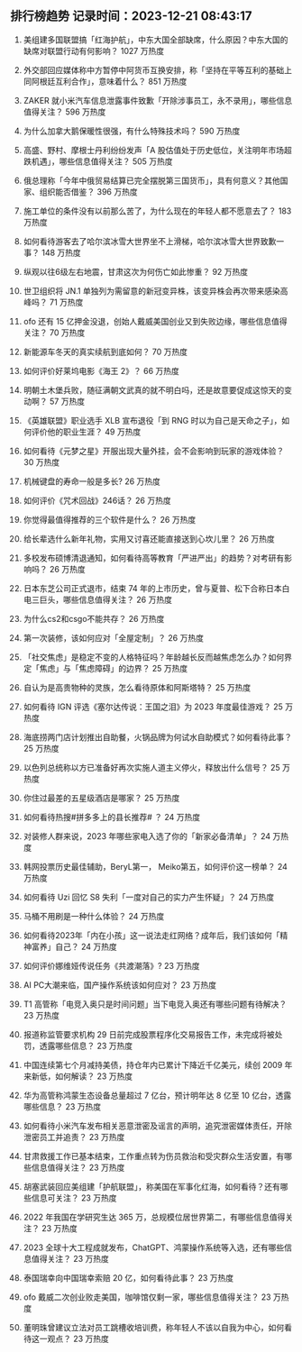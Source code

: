 
## 排行榜趋势 记录时间：2023-12-21 08:43:17
  
  1. 美组建多国联盟搞「红海护航」，中东大国全部缺席，什么原因？中东大国的缺席对联盟行动有何影响？ 1027 万热度
    
  2. 外交部回应媒体称中方暂停中阿货币互换安排，称「坚持在平等互利的基础上同阿根廷互利合作」，意味着什么？ 851 万热度
    
  3. ZAKER 就小米汽车信息泄露事件致歉「开除涉事员工，永不录用」，哪些信息值得关注？ 596 万热度
    
  4. 为什么加拿大鹅保暖性很强，有什么特殊技术吗？ 590 万热度
    
  5. 高盛、野村、摩根士丹利纷纷发声「A 股估值处于历史低位，关注明年市场超跌机遇」，哪些信息值得关注？ 505 万热度
    
  6. 俄总理称「今年中俄贸易结算已完全摆脱第三国货币」，具有何意义？其他国家、组织能否借鉴？ 396 万热度
    
  7. 施工单位的条件没有以前那么苦了，为什么现在的年轻人都不愿意去了？ 183 万热度
    
  8. 如何看待游客去了哈尔滨冰雪大世界坐不上滑梯，哈尔滨冰雪大世界致歉一事？ 148 万热度
    
  9. 纵观以往6级左右地震，甘肃这次为何伤亡如此惨重？ 92 万热度
    
  10. 世卫组织将 JN.1 单独列为需留意的新冠变异株，该变异株会再次带来感染高峰吗？ 71 万热度
    
  11. ofo 还有 15 亿押金没退，创始人戴威美国创业又到失败边缘，哪些信息值得关注？ 70 万热度
    
  12. 新能源车冬天的真实续航到底如何？ 70 万热度
    
  13. 如何评价好莱坞电影《海王 2》？ 66 万热度
    
  14. 明朝土木堡兵败，随征满朝文武真的就不明白吗，还是故意要促成这惊天的变动啊？ 57 万热度
    
  15. 《英雄联盟》职业选手 XLB 宣布退役「到 RNG 时以为自己是天命之子」，如何评价他的职业生涯？ 49 万热度
    
  16. 如何看待《元梦之星》开服出现大量外挂，会不会影响到玩家的游戏体验？ 30 万热度
    
  17. 机械键盘的寿命一般是多长? 26 万热度
    
  18. 如何评价《咒术回战》246话？ 26 万热度
    
  19. 你觉得最值得推荐的三个软件是什么？ 26 万热度
    
  20. 给长辈选什么新年礼物，实用又讨喜还能直接送到心坎儿里？ 26 万热度
    
  21. 多校发布硕博清退通知，如何看待高等教育「严进严出」的趋势？对考研有影响吗？ 26 万热度
    
  22. 日本东芝公司正式退市，结束 74 年的上市历史，曾与夏普、松下合称日本白电三巨头，哪些信息值得关注？ 26 万热度
    
  23. 为什么cs2和csgo不能共存？ 26 万热度
    
  24. 第一次装修，该如何应对「全屋定制」？ 26 万热度
    
  25. 「社交焦虑」是稳定不变的人格特征吗？年龄越长反而越焦虑怎么办？如何界定「焦虑」与「焦虑障碍」的边界？ 25 万热度
    
  26. 自认为是高贵物种的灵族，怎么看待原体和阿斯塔特？ 25 万热度
    
  27. 如何看待 IGN 评选《塞尔达传说：王国之泪》为 2023 年度最佳游戏？ 25 万热度
    
  28. 海底捞两门店计划推出自助餐，火锅品牌为何试水自助模式？如何看待此事？ 25 万热度
    
  29. 以色列总统称以方已准备好再次实施人道主义停火，释放出什么信号？ 25 万热度
    
  30. 你住过最差的五星级酒店是哪家？ 25 万热度
    
  31. 如何看待热搜#拼多多上的县长推荐# ？ 24 万热度
    
  32. 对装修人群来说，2023 年哪些家电入选了你的「新家必备清单」？ 24 万热度
    
  33. 韩网投票历史最佳辅助，BeryL第一， Meiko第五，如何评价这一榜单？ 24 万热度
    
  34. 如何看待 Uzi 回忆 S8 失利「一度对自己的实力产生怀疑」？ 24 万热度
    
  35. 马桶不用刷是一种什么体验？ 24 万热度
    
  36. 如何看待2023年「内在小孩」这一说法走红网络？成年后，我们该如何「精神富养」自己？ 24 万热度
    
  37. 如何评价娜维娅传说任务《共渡潮落》? 23 万热度
    
  38. AI PC大潮来临，国产操作系统该如何应对？ 23 万热度
    
  39. T1 高管称「电竞入奥只是时间问题」当下电竞入奥还有哪些问题有待解决？ 23 万热度
    
  40. 报道称监管要求机构 29 日前完成股票程序化交易报告工作，未完成将被处罚，透露哪些信息？ 23 万热度
    
  41. 中国连续第七个月减持美债，持仓年内已累计下降近千亿美元，续创 2009 年来新低，如何解读？ 23 万热度
    
  42. 华为高管称鸿蒙生态设备总量超过 7 亿台，预计明年达 8 亿至 10 亿台，透露哪些信息？ 23 万热度
    
  43. 如何看待小米汽车发布相关恶意泄密及谣言的声明，追究泄密媒体责任，开除泄密员工并追责？ 23 万热度
    
  44. 甘肃救援工作已基本结束，工作重点转为伤员救治和受灾群众生活安置，有哪些信息值得关注？ 23 万热度
    
  45. 胡塞武装回应美组建「护航联盟」，称美国在军事化红海，如何看待？还有哪些信息可关注？ 23 万热度
    
  46. 2022 年我国在学研究生达 365 万，总规模位居世界第二，有哪些信息值得关注？ 23 万热度
    
  47. 2023 全球十大工程成就发布，ChatGPT、鸿蒙操作系统等入选，还有哪些信息值得关注？ 23 万热度
    
  48. 泰国瑞幸向中国瑞幸索赔 20 亿，如何看待此事？ 23 万热度
    
  49. ofo 戴威二次创业败走美国，咖啡馆仅剩一家，哪些信息值得关注？ 23 万热度
    
  50. 董明珠曾建议立法对员工跳槽收培训费，称年轻人不该以自我为中心，如何看待这一观点？ 23 万热度
    